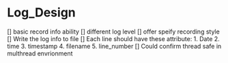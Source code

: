 # Log_Design
[] basic record info ability
[] different log level
[] offer speify recording style
[] Write the log info to file
[] Each line should have these attribute: 1. Date 2. time 3. timestamp 4. filename 5. line_number
[] Could confirm thread safe in multhread envrionment
